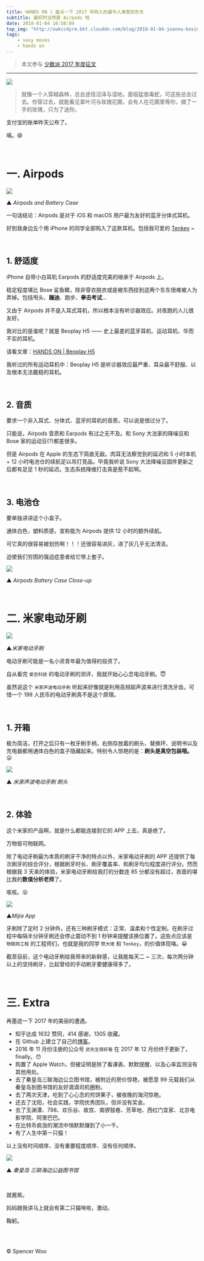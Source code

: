 ```yaml
---
title: HANDS ON | 盘点一下 2017 年购入的最令人满意的东东
subtitle: 最好的当然是 Airpods 啦
date: 2018-01-04 16:58:04
top_img: "http://owkccdyrm.bkt.clouddn.com/blog/2018-01-04-joanna-kosinska-289519.jpg"
tags:
    - sexy moves
    - hands on
---
```


> 本文参与 [少数派 2017 年度征文](http://sspai.com/page/2017)

---

![](http://owkccdyrm.bkt.clouddn.com/blog/2018-01-04-Alipay_Shot.jpg)

> 就像一个人穿越森林，总会途径沼泽与湿地，面临猛兽毒蛇，可这些总会过去。你穿过去，就能看见翠叶河与玫瑰花圃，会有人在花圃里等你，摘了一手的玫瑰，只为了送你。

支付宝的账单昨天公布了。

嗝。:smile:

<br>

# 一. Airpods

![](http://owkccdyrm.bkt.clouddn.com/blog/2018-01-04-Airpods.jpg)

▲ *Airpods and Battery Case*



一句话结论：Airpods 是对于 iOS 和 macOS 用户最为友好的蓝牙分体式耳机。

好到我身边五个用 iPhone 的同学全部购入了这款耳机。包括我可爱的 [Tenkey](http://tenkeyseven.com) ~

<br>

## 1. 舒适度

iPhone 自带小白耳机 Earpods 的舒适度完美的继承于 Airpods 上。

稳定程度堪比 Bose 鲨鱼鳍，除非穿衣脱衣或是被东西挂到这两个东东很难被人为弄掉。包括甩头、**蹦迪**、跑步、**拳击考试**...

又由于 Airpods 并不是入耳式耳机，所以根本没有听诊器效应。对夜跑的人儿很友好。

我对比的是谁呢？就是 Beoplay H5 —— 史上最差的蓝牙耳机、运动耳机、华而不实的耳机。

请看文章：[HANDS ON | Beoplay H5](http://spencerwoo.com/2017/11/08/HANDS-ON-B-O-Beoplay-H5-%E4%B8%8A%E6%89%8B/)

我听过的所有运动耳机中：Beoplay H5 是听诊器效应最严重、耳朵最不舒服、以及根本无法戴稳的耳机。

<br>

## 2. 音质

要求一个非入耳式、分体式、蓝牙的耳机的音质，可以说是很过分了。

只能说，Airpods 音质和 Earpods 有过之无不及。和 Sony 大法家的降噪豆和 Bose 家的运动豆(?)都差很多。

但是 Airpods 在 Apple 的生态下简直无敌。肉耳无法察觉到的延迟和 5 小时本机 + 12 小时电池仓的续航足以吊打竞品。毕竟我听说 Sony 大法降噪豆固件更新之后都有足足 1 秒的延迟。生态系统降维打击真是惹不起啊。

<br>

## 3. 电池仓

要单独讲讲这个小盒子。

通体白色，塑料质感，宣称能为 Airpods 提供 12 小时的额外续航。

可它真的很容易被划伤啊！！！还很容易进灰，进了灰几乎无法清洁。

迫使我们穷困的强迫症患者给它带上套子。

![](http://owkccdyrm.bkt.clouddn.com/blog/2018-01-04-Airpods_Battery_Case.jpg)

▲ *Airpods Battery Case Close-up*

<br>

# 二. 米家电动牙刷

![](http://owkccdyrm.bkt.clouddn.com/blog/2018-01-04-Vertical_Toothbrush.JPG)

▲*米家电动牙刷*



电动牙刷可能是一名小资青年最为值得的投资了。

自从看完 `爱否科技` 的电动牙刷的测评，我就开始心心念电动牙刷。:innocent:

虽然说这个 `米家声波电动牙刷` 听起来好像就是利用高频超声波来进行清洗牙齿，可惜一个 199 人民币的电动牙刷真不是这个原理。

<br>

## 1. 开箱

极为简洁，打开之后只有一枚牙刷手柄，右侧存放着的刷头、替换环、说明书以及充电器都用通体白色的盒子隐藏起来。特别令人惊艳的是：**刷头是真空包装哦。**:stuck_out_tongue:

![](http://owkccdyrm.bkt.clouddn.com/blog/2018-01-04-Toothbrush_head.jpg)

▲ *米家声波电动牙刷 刷头*

<br>

## 2. 体验

这个米家的产品啊，就是什么都能连接到它的 APP 上去，真是绝了。

万物皆可物联网。

除了电动牙刷最为本质的刷牙干净的特点以外，米家电动牙刷的 APP 还提供了每次刷牙的综合评分，根据刷牙时长、刷牙覆盖率、和刷牙均匀程度进行评分。然而根据我 3 天来的体验，米家电动牙刷给我打的分数连 85 分都没有超过，吝啬的堪比我的**数值分析老师**了。

咳咳。:open_mouth:



![](http://owkccdyrm.bkt.clouddn.com/blog/2018-01-04-Mijia_app.JPG)

▲*Mijia App*



牙刷除了定时 2 分钟外，还有三种刷牙模式：正常、温柔和个性定制。在刷牙过程中每隔半分钟牙刷还会停止震动不到 1 秒钟来提醒该换位置了。这些点应该是 `物联网工程` 的工程师们，也就是我的同学 `赞大佬` 和 `Tenkey`，的价值体现咯。:grinning:

截至目前，这个电动牙刷给我带来的新鲜感，让我能每天二 ~ 三次，每次两分钟以上的坚持刷牙，比起曾经的手动刷牙要健康得多了。

<br>

# 三. Extra

再墨迹一下 2017 年的美丽的遭遇。

- 知乎达成 1632 赞同，414 感谢，1305 收藏。
- 在 Github 上建立了自己的[博客](http://spencerwoo.com)。
- 2016 年 11 月份注册的公众号 `武先生很好看` 在 2017 年 12 月份终于更新了，finally。:hushed:
- 购置了 Apple Watch，但被证明是除了看课表、默默提醒、以及心率监测没有其他用处。
- 去了秦皇岛三联海边公立图书馆，被附近的房价惊艳，被愿意 99 元载我们从秦皇岛到图书馆的友好滴滴司机圈粉。
- 去了两次天津，吃到了心心念的煎饼果子，被夜晚的海河惊艳。
- 还去了沈阳，社会实践，学院优秀团队，但并没有奖金。
- 去了玉渊潭、798、欢乐谷、故宫、南锣鼓巷、芳草地、西红门宜家、北京电影学院、阿里巴巴。
- 在比特币疯涨的潮流中悄默默赚到了小一千。
- 有了人生中第一只猫！

以上没有时间顺序、没有重要程度顺序、没有任何顺序。

![](http://owkccdyrm.bkt.clouddn.com/blog/2018-01-04-sanlian_seaside_library.jpg)

▲ *秦皇岛 三联海边公益图书馆*

<br>

就酱紫。

妈妈跟我讲马上就会有第二只猫咪啦，激动。

鞠躬。

<br>

<br>

© Spencer Woo
